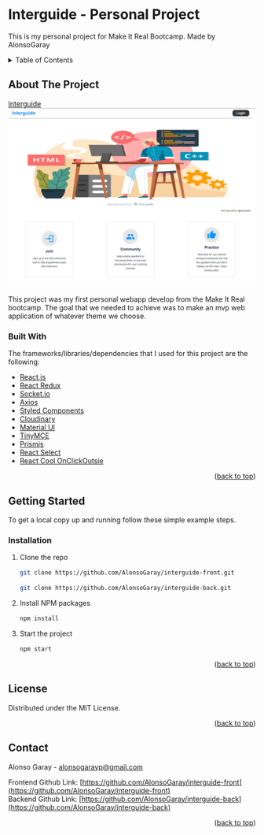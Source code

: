 # Interguide - Personal Project

This is my personal project for Make It Real Bootcamp.
Made by AlonsoGaray

<!-- TABLE OF CONTENTS -->
<details>
  <summary>Table of Contents</summary>
  <ol>
    <li>
      <a href="#about-the-project">About The Project</a>
      <ul>
        <li><a href="#built-with">Built With</a></li>
      </ul>
    </li>
    <li>
      <a href="#getting-started">Getting Started</a>
      <ul>
        <li><a href="#installation">Installation</a></li>
      </ul>
    </li>
    <li><a href="#license">License</a></li>
    <li><a href="#contact">Contact</a></li>
  </ol>
</details>

## About The Project

[Interguide](https://interguide.netlify.app//)
![alt text](https://raw.githubusercontent.com/AlonsoGaray/interguide-front/develop/src/img/Project.png)

This project was my first personal webapp develop from the Make It Real bootcamp. The goal that we needed to achieve was to make an mvp web application of whatever theme we choose.

### Built With

The frameworks/libraries/dependencies that I used for this project are the following:

- [React.js](https://reactjs.org/)
- [React Redux](https://react-redux.js.org/)
- [Socket.io](https://socket.io/)
- [Axios](https://axios-http.com/)
- [Styled Components](https://styled-components.com/)
- [Cloudinary](https://cloudinary.com/)
- [Material UI](https://mui.com/)
- [TinyMCE](https://www.tiny.cloud/)
- [Prismjs](https://prismjs.com/)
- [React Select](https://react-select.com/home)
- [React Cool OnClickOutsie](https://www.npmjs.com/package/react-cool-onclickoutside)

<p align="right">(<a href="#top">back to top</a>)</p>

## Getting Started

To get a local copy up and running follow these simple example steps.

### Installation
1. Clone the repo
   ```sh
   git clone https://github.com/AlonsoGaray/interguide-front.git
   ```
   ```sh
   git clone https://github.com/AlonsoGaray/interguide-back.git
   ```
2. Install NPM packages
   ```sh
   npm install
   ```
3. Start the project
   ```sh
   npm start
   ```

<p align="right">(<a href="#top">back to top</a>)</p>

## License

Distributed under the MIT License.

<p align="right">(<a href="#top">back to top</a>)</p>

## Contact

Alonso Garay - alonsogarayp@gmail.com

Frontend Github Link: [https://github.com/AlonsoGaray/interguide-front](https://github.com/AlonsoGaray/interguide-front)    
Backend Github Link: [https://github.com/AlonsoGaray/interguide-back](https://github.com/AlonsoGaray/interguide-back)

<p align="right">(<a href="#top">back to top</a>)</p>
